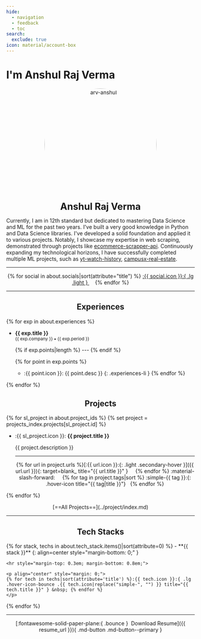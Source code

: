 ```yaml
---
hide:
  - navigation
  - feedback
  - toc
search:
  exclude: true
icon: material/account-box
---
```


# I'm Anshul Raj Verma

<style>
  @media (min-width: 900px) {
    main > div > div.md-content {
      max-width: 75%;
      margin: auto;
    }
  }
  article > h1 { display: none; }
  #my-projects-index { display: none; }
  .md-typeset ul:has(.experiences-li) { list-style-type: none; }
  .md-typeset ul li:has(.experiences-li),
  .md-typeset ul li.experiences-li {
    margin-left: 0;
  }
</style>

<p style="text-align: center; margin: 0px;" markdown>
  <img src="https://avatars.githubusercontent.com/u/111767754?v=4" alt="arv-anshul" style="width: 300px; border-radius: 50%;" />
  <p class="light" style="text-align: center; font-size: 25px; margin: 0px;"><strong>Anshul Raj Verma</strong></p>
</p>

<p style="text-align: justify;" markdown>

Currently, I am in 12th standard but dedicated to mastering Data Science and ML for the past two years.
I've built a very good knowledge in Python and Data Science libraries.
I've developed a solid foundation and applied it to various projects.
Notably, I showcase my expertise in web scraping, demonstrated through projects like [ecommerce-scrapper-api].
Continuously expanding my technological horizons, I have successfully completed multiple ML projects, such as [yt-watch-history], [campusx-real-estate].

</p>

[yt-watch-history]: https://github.com/arv-anshul/yt-watch-history
[campusx-real-estate]: https://github.com/arv-anshul/campusx-real-estate
[ecommerce-scrapper-api]: https://github.com/arv-anshul/ecommerce-scrapper-api

---

<p align="center" markdown>
{% for social in about.socials|sort(attribute="title") %}
<a href="{{ social.url }}" title="{{ social.title }}" > :{{ social.icon }}:{ .lg .light } </a>&nbsp; &nbsp;
{% endfor %}
</p>

---

<h2 class="light" align="center"><strong>Experiences</strong></h2>

{% for exp in about.experiences %}

<div class="grid cards" markdown>

  - **{{ exp.title }}**<br>
    <small>{{ exp.company }} **•** {{ exp.period }}</small>

    {% if exp.points|length %} --- {% endif %}

    {% for point in exp.points %}
    - :{{ point.icon }}: {{ point.desc }}
    {: .experiences-li }
    {% endfor %}

</div>

{% endfor %}

<h2 class="light" align="center"><strong>Projects</strong></h2>

{% for sl_project in about.project_ids %}
    {% set project = projects_index.projects[sl_project.id] %}

<div class="grid cards" markdown>

  - :{{ sl_project.icon }}: **{{ project.title }}**

    <p style="text-align: justify;" markdown>
    {{ project.description }}
    </p>

    ---

    <p align=center markdown>
    {% for url in project.urls %}[:{{ url.icon }}:{: .light .secondary-hover }]({{ url.url }}){: target=blank_ title="{{ url.title }}" } &nbsp; &nbsp; {% endfor %}
    :material-slash-forward: &nbsp; &nbsp;
    {% for tag in project.tags|sort %} :simple-{{ tag }}:{: .hover-icon title="{{ tag|title }}"} &nbsp; {% endfor %}
    </p>

</div>

{% endfor %}

<p align="center" markdown>[==All Projects==](../project/index.md)</p>

---

<h2 class="light" align="center"><strong>Tech Stacks</strong></h2>

<div class="grid cards" markdown>
{% for stack, techs in about.tech_stack.items()|sort(attribute=0) %}
  - **{{ stack }}**
  {: align=center style="margin-bottom: 0;" }

    <hr style="margin-top: 0.3em; margin-bottom: 0.8em;">

    <p align="center" style="margin: 0;">
    {% for tech in techs|sort(attribute='title') %}:{{ tech.icon }}:{ .lg .hover-icon-bounce .{{ tech.icon|replace("simple-", "") }} title="{{ tech.title }}" } &nbsp; {% endfor %}
    </p>
{% endfor %}
</div>

---

<p align="center" markdown>
[:fontawesome-solid-paper-plane:{ .bounce }&nbsp; Download Resume]({{ resume_url }}){ .md-button .md-button--primary }
</p>
